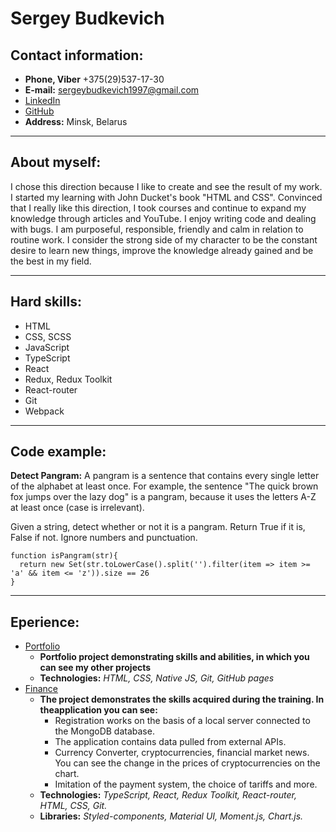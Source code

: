 # Sergey Budkevich
## Contact information:
* **Phone, Viber** +375(29)537-17-30
* **E-mail:** sergeybudkevich1997@gmail.com
* [LinkedIn](https://www.linkedin.com/in/sergey-budkevich/)
* [GitHub](https://github.com/Sergey-Budkevich)
* **Address:** Minsk, Belarus
---

## About myself:
I chose this direction because I like to create and see the result of my work. I started my learning with John Ducket's book "HTML and CSS". Convinced that I really like this direction, I took courses and continue to expand my knowledge through articles and YouTube. I enjoy writing code and dealing with bugs. I am purposeful, responsible, friendly and calm in relation to routine work. I consider the strong side of my character to be the constant desire to learn new things, improve the knowledge already gained and be the best in my field.

---

## Hard skills: 
* HTML
* CSS, SCSS
* JavaScript
* TypeScript
* React
* Redux, Redux Toolkit
* React-router
* Git
* Webpack
---

## Code example: 
**Detect Pangram:** A pangram is a sentence that contains every single letter of the alphabet at least once. For example, the sentence "The quick brown fox jumps over the lazy dog" is a pangram, because it uses the letters A-Z at least once (case is irrelevant).

Given a string, detect whether or not it is a pangram. Return True if it is, False if not. Ignore numbers and punctuation.

```
function isPangram(str){
  return new Set(str.toLowerCase().split('').filter(item => item >= 'a' && item <= 'z')).size == 26
}
```
---


## Eperience:
* [Portfolio](https://sergey-budkevich.github.io/Portfolio/)
  + **Portfolio project demonstrating skills and abilities, in which you can see my other projects**
  + **Technologies:** *HTML, CSS, Native JS, Git, GitHub pages*
* [Finance](https://github.com/Sergey-Budkevich/Finance)
  + **The project demonstrates the skills acquired during the training. In theapplication you can see:**
    - Registration works on the basis of a local server connected to the MongoDB database.
    - The application contains data pulled from external APIs.
    - Currency Converter, cryptocurrencies, financial market news. You can see the change in the prices of cryptocurrencies on the chart.
    - Imitation of the payment system, the choice of tariffs and more.
  + **Technologies:** *TypeScript, React, Redux Toolkit, React-router, HTML, CSS, Git.*
  + **Libraries:** *Styled-components, Material UI, Moment.js, Chart.js.*
